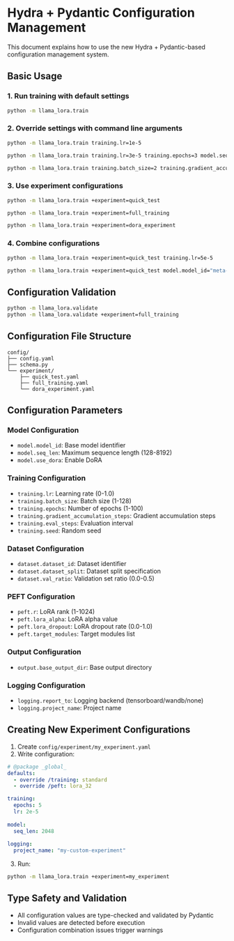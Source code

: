 # Hydra + Pydantic Configuration Management

This document explains how to use the new Hydra + Pydantic-based configuration management system.

## Basic Usage

### 1. Run training with default settings

```bash
python -m llama_lora.train
```

### 2. Override settings with command line arguments

```bash
python -m llama_lora.train training.lr=1e-5

python -m llama_lora.train training.lr=3e-5 training.epochs=3 model.seq_len=2048

python -m llama_lora.train training.batch_size=2 training.gradient_accumulation_steps=4
```

### 3. Use experiment configurations

```bash
python -m llama_lora.train +experiment=quick_test

python -m llama_lora.train +experiment=full_training

python -m llama_lora.train +experiment=dora_experiment
```

### 4. Combine configurations

```bash
python -m llama_lora.train +experiment=quick_test training.lr=5e-5

python -m llama_lora.train +experiment=quick_test model.model_id="meta-llama/Llama-3.2-3B-Instruct"
```

## Configuration Validation

```bash
python -m llama_lora.validate
python -m llama_lora.validate +experiment=full_training
```

## Configuration File Structure

```
config/
├── config.yaml              
├── schema.py     
└── experiment/              
    ├── quick_test.yaml      
    ├── full_training.yaml   
    └── dora_experiment.yaml 
```

## Configuration Parameters

### Model Configuration
- `model.model_id`: Base model identifier
- `model.seq_len`: Maximum sequence length (128-8192)
- `model.use_dora`: Enable DoRA

### Training Configuration  
- `training.lr`: Learning rate (0-1.0)
- `training.batch_size`: Batch size (1-128)
- `training.epochs`: Number of epochs (1-100)
- `training.gradient_accumulation_steps`: Gradient accumulation steps
- `training.eval_steps`: Evaluation interval
- `training.seed`: Random seed

### Dataset Configuration
- `dataset.dataset_id`: Dataset identifier
- `dataset.dataset_split`: Dataset split specification
- `dataset.val_ratio`: Validation set ratio (0.0-0.5)

### PEFT Configuration
- `peft.r`: LoRA rank (1-1024)
- `peft.lora_alpha`: LoRA alpha value
- `peft.lora_dropout`: LoRA dropout rate (0.0-1.0)
- `peft.target_modules`: Target modules list

### Output Configuration
- `output.base_output_dir`: Base output directory

### Logging Configuration
- `logging.report_to`: Logging backend (tensorboard/wandb/none)
- `logging.project_name`: Project name

## Creating New Experiment Configurations

1. Create `config/experiment/my_experiment.yaml`
2. Write configuration:

```yaml
# @package _global_
defaults:
  - override /training: standard
  - override /peft: lora_32

training:
  epochs: 5
  lr: 2e-5
  
model:
  seq_len: 2048
  
logging:
  project_name: "my-custom-experiment"
```

3. Run:
```bash
python -m llama_lora.train +experiment=my_experiment
```

## Type Safety and Validation

- All configuration values are type-checked and validated by Pydantic
- Invalid values are detected before execution
- Configuration combination issues trigger warnings

